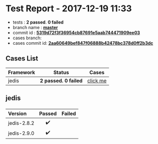 # Test Report - 2017-12-19 11:33

- tests  : **2 passed**. **0 failed**
- branch name : **[master](https://github.com/apache/incubator-skywalking/tree/master)**
- commit id : **[5319d72f3f36954cb87691e5aab744471909ee03](https://github.com/apache/incubator-skywalking/commit/5319d72f3f36954cb87691e5aab744471909ee03)**
- cases branch: **[](https://github.com/SkywalkingTest/skywalking-autotest-scenarios/tree/)**
- cases commit id: **[2aa60649bef847f06888b42478bc378d0ff2b3dc](https://github.com/SkywalkingTest/skywalking-autotest-scenarios/commit/2aa60649bef847f06888b42478bc378d0ff2b3dc)**

## Cases List

| Framework | Status | Cases|
|:-----|:-----:|:-----:|
|jedis| **2 passed. 0 failed**| [click me](#jedis) |

## jedis

### 
|  Version     | Passed | Failed|
|:------------- |:-------:|:-----:|
| jedis-2.8.2  | :heavy_check_mark:||
| jedis-2.9.0  | :heavy_check_mark:||

